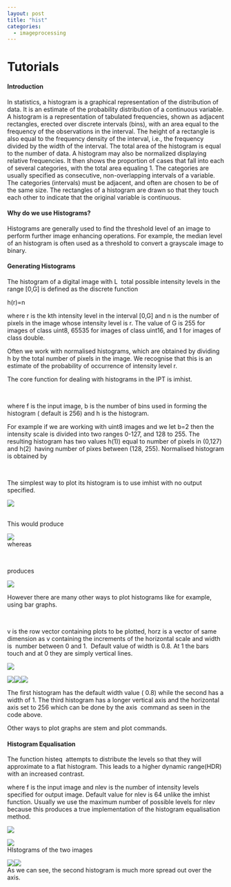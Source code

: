 ```yaml
---
layout: post
title: "hist"
categories:
  - imageprocessing
---
```

# Tutorials

#### Introduction

In statistics, a histogram is a graphical representation of the distribution of data. It is an estimate of the probability distribution of a continuous variable. A histogram is a representation of tabulated frequencies, shown as adjacent rectangles, erected over discrete intervals (bins), with an area equal to the frequency of the observations in the interval. The height of a rectangle is also equal to the frequency density of the interval, i.e., the frequency divided by the width of the interval. The total area of the histogram is equal to the number of data. A histogram may also be normalized displaying relative frequencies. It then shows the proportion of cases that fall into each of several categories, with the total area equaling 1. The categories are usually specified as consecutive, non-overlapping intervals of a variable. The categories (intervals) must be adjacent, and often are chosen to be of the same size. The rectangles of a histogram are drawn so that they touch each other to indicate that the original variable is continuous.

#### Why do we use Histograms?

Histograms are generally used to find the threshold level of an image to perform further image enhancing operations. For example, the median level of an histogram is often used as a threshold to convert a grayscale image to binary.

#### Generating Histograms

The histogram of a digital image with L  total possible intensity levels in the range [0,G] is defined as the discrete function

h(r)=n

where r is the kth intensity level in the interval [0,G] and n is the number of pixels in the image whose intensity level is r. The value of G is 255 for images of class uint8, 65535 for images of class uint16, and 1 for images of class double.

Often we work with normalised histograms, which are obtained by dividing h by the total number of pixels in the image. We recognise that this is an estimate of the probability of occurrence of intensity level r.

The core function for dealing with histograms in the IPT is imhist.

 

where f is the input image, b is the number of bins used in forming the histogram ( default is 256) and h is the histogram.

  
For example if we are working with uint8 images and we let b=2 then the intensity scale is divided into two ranges 0-127, and 128 to 255. The resulting histogram has two values h(1)) equal to number of pixels in (0,127) and h(2)  having number of pixes between (128, 255). Normalised histogram is obtained by

 

The simplest way to plot its histogram is to use imhist with no output specified.

![][1]  
 

This would produce

![][2]  
whereas

 

produces

![][3]

However there are many other ways to plot histograms like for example, using bar graphs.

 

v is the row vector containing plots to be plotted, horz is a vector of same dimension as v containing the increments of the horizontal scale and width is  number between 0 and 1.  Default value of width is 0.8. At 1 the bars touch and at 0 they are simply vertical lines.

![][4]

![][5]![][6]![][7]

The first histogram has the default width value ( 0.8) while the second has a width of 1. The third histogram has a longer vertical axis and the horizontal axis set to 256 which can be done by the axis  command as seen in the code above.

Other ways to plot graphs are stem and plot commands.

#### Histogram Equalisation

The function histeq  attempts to distribute the levels so that they will approximate to a flat histogram. This leads to a higher dynamic range(HDR) with an increased contrast.

where f is the input image and nlev is the number of intensity levels specified for output image. Default value for nlev is 64 unlike the imhist  function. Usually we use the maximum number of possible levels for nlev because this produces a true implementation of the histogram equalisation method.

![][8]

![][9]  
HIstograms of the two images

![][10]![][11]  
As we can see, the second histogram is much more spread out over the axis.

[1]: https://lh3.googleusercontent.com/QqABF8FPP4A31F4fKhq2mYySRAhDBdDrEUVnd8OwHVDcExLmUkwhPtvBsco0ICgabpFCWglU49kKW2hd3gRbmoZPlojyHxizAj-9uflWiwsBC95Ru8jQfghS
[2]: https://lh3.googleusercontent.com/Fvnc8LdLGSS2BJBSpaI6jSBmNPcXpPkyP1G4TgLIKMKawRRqEsXKYQIhxzPwW8rROzqVcSysgy21nlE5kATXPyqQRocK2dCSb5T0nI9Nd8mHoimIPF367C43
[3]: https://lh5.googleusercontent.com/RGbHuLbrafSCxsaBhe0Jd603dyZ7vapsVTbB7H1yuG-sLRrvoZmkUoEgMxiJlBtTacmrdZ2PCfAef73uSCbu87w_mIqfa4QRjVDl3u0NtspHlEKFM8wYMxTb
[4]: https://lh5.googleusercontent.com/ITyn6CB1y1oFvz8CUvzFMXztLL8n4MF9VWn1lD1w_NCYrWel_FLyMRQv_rERzk0QoFe1xMbw4dNbDrFJhArmyFJxlw70dr__ZJgEJ3Z1Mry2Z8u9cVAcrhI_
[5]: https://lh4.googleusercontent.com/nRAI77dVIoZ-3AQYc9WoCn_N550cqTUnXku9Q-GUBQuUd-q_uh_0O4v1Yd1T8ZwNSOsZNyBFN-3fsbQlb2rehkRvuLW2hp6ECJlWHAFBv6eXFtfotTY1HJES
[6]: https://lh6.googleusercontent.com/UXMElugX8P2l1h2x9IrjQ7GtgGq7hOtWxxG6dU56xc9mliR0e3ZAzgO260YEf4i3y1HLiK4lj_XXVhuH84HahmRwJUSmqYzQw0f3MhgtDYPIm19fTSFJXZfj
[7]: https://lh5.googleusercontent.com/0k7eMakE6038tqV2LKGTlc2uWsMvp7BiL2Qzr27xIzPXviIcfoDUlFvM1jKEQIPinxWPAJmQd5ihTqNluc5YDHUcRKhL8JlvI7_SceoD3qydp56HweLMbVfm
[8]: https://lh3.googleusercontent.com/dh7JMwKSChr7ip1-7kD97dkk-30loi8gCr6c1-xeghC0gdi5vq7XWMhs340aLbr8PreMpeXd5Z_8nTKtcKJntNVbhFwuhIQ8s4DdtSrhgXYV7koSAdj0ER-T
[9]: https://lh4.googleusercontent.com/dYttSc-vizWo9loWGYAbAn63ZDOx4ueS8QKfV1MwUn8STxoCrReyyhE-T4jS703lW5rxp4vfmjmZ2iOx5YfkH5dZOuxVA-NVs5xIAIe20heDVLbShxnOKt8z
[10]: https://lh5.googleusercontent.com/rGx3yfEQ7muoB-9niTYWVo6eraXLbupdVS8GRhPOQPFcgt_9hr6VEM130qiUJc1IEOYnEkosGOjB2r-Rbzcl-MoA0IHGMnnn3bsjGobVQZCb8htLQh5bWuYy
[11]: https://lh3.googleusercontent.com/oG6acOEaRqpscKFIm_gCos8pGAIR1RLkmfsLB5lVcJ0g2o-dnX92-oyeyXtHe9yk0XH20vNSAJQp5aYufETB51tNGBkBcgAR6kSkMbAyjc0XZ7_4a3Mb1Mj1
